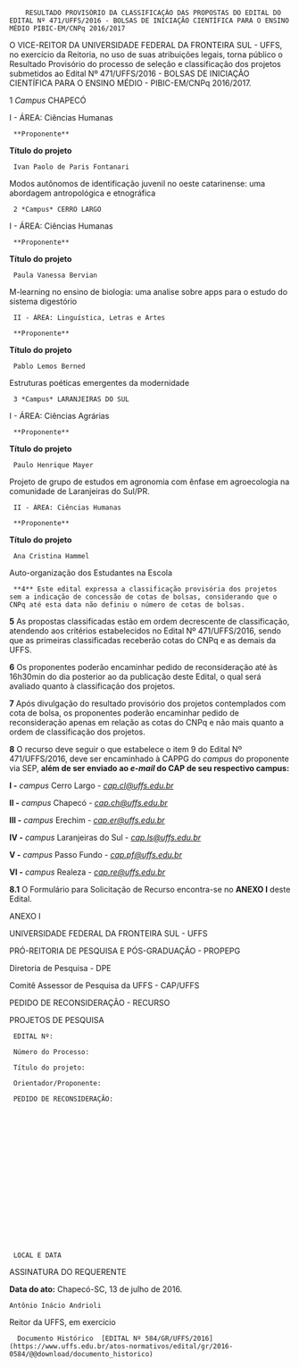         RESULTADO PROVISÓRIO DA CLASSIFICAÇÃO DAS PROPOSTAS DO EDITAL DO EDITAL Nº 471/UFFS/2016 - BOLSAS DE INICIAÇÃO CIENTÍFICA PARA O ENSINO MÉDIO PIBIC-EM/CNPq 2016/2017  

O VICE-REITOR DA UNIVERSIDADE FEDERAL DA FRONTEIRA SUL - UFFS, no exercício da Reitoria, no uso de suas atribuições legais, torna público o Resultado Provisório do processo de seleção e classificação dos projetos submetidos ao Edital Nº 471/UFFS/2016 - BOLSAS DE INICIAÇÃO CIENTÍFICA PARA O ENSINO MÉDIO - PIBIC-EM/CNPq 2016/2017.

 1 *Campus* CHAPECÓ

 I - ÁREA: Ciências Humanas

     **Proponente**

   **Título do projeto**

     Ivan Paolo de Paris Fontanari

   Modos autônomos de identificação juvenil no oeste catarinense: uma abordagem antropológica e etnográfica

     2 *Campus* CERRO LARGO

 I - ÁREA: Ciências Humanas

     **Proponente**

   **Título do projeto**

     Paula Vanessa Bervian

   M-learning no ensino de biologia: uma analise sobre apps para o estudo do sistema digestório

     II - ÁREA: Linguística, Letras e Artes

     **Proponente**

   **Título do projeto**

     Pablo Lemos Berned

   Estruturas poéticas emergentes da modernidade

     3 *Campus* LARANJEIRAS DO SUL

 I - ÁREA: Ciências Agrárias

     **Proponente**

   **Título do projeto**

     Paulo Henrique Mayer

   Projeto de grupo de estudos em agronomia com ênfase em agroecologia na comunidade de Laranjeiras do Sul/PR.

     II - ÁREA: Ciências Humanas

     **Proponente**

   **Título do projeto**

     Ana Cristina Hammel

   Auto-organização dos Estudantes na Escola

     **4** Este edital expressa a classificação provisória dos projetos sem a indicação de concessão de cotas de bolsas, considerando que o CNPq até esta data não definiu o número de cotas de bolsas.

 **5** As propostas classificadas estão em ordem decrescente de classificação, atendendo aos critérios estabelecidos no Edital Nº 471/UFFS/2016, sendo que as primeiras classificadas receberão cotas do CNPq e as demais da UFFS.

 **6** Os proponentes poderão encaminhar pedido de reconsideração até às 16h30min do dia posterior ao da publicação deste Edital, o qual será avaliado quanto à classificação dos projetos.

 **7** Após divulgação do resultado provisório dos projetos contemplados com cota de bolsa, os proponentes poderão encaminhar pedido de reconsideração apenas em relação as cotas do CNPq e não mais quanto a ordem de classificação dos projetos.

 **8** O recurso deve seguir o que estabelece o item 9 do Edital Nº 471/UFFS/2016, deve ser encaminhado à CAPPG do *campus* do proponente via SEP, **além de ser enviado ao *e-mail* do CAP de seu respectivo campus:**

 **I -** *campus* Cerro Largo - [*cap.cl@uffs.edu.br*](mailto:cap.cl@uffs.edu.br/t_blank)

 **II -** *campus* Chapecó *-* [*cap.ch@uffs.edu.br*](mailto:cap.ch@uffs.edu.br/t_blank)

 **III -** *campus* Erechim *-* [*cap.er@uffs.edu.br*](mailto:cap.er@uffs.edu.br/t_blank)

 **IV -** *campus* Laranjeiras do Sul - [*cap.ls@uffs.edu.br*](mailto:cap.ls@uffs.edu.br)

 **V -** *campus* Passo Fundo *-* [*cap.pf@uffs.edu.br*](mailto:cap.pf@uffs.edu.br/t_blank)

 **VI -** *campus* Realeza *-* [*cap.re@uffs.edu.br*](mailto:cap.re@uffs.edu.br/t_blank)

 **8.1** O Formulário para Solicitação de Recurso encontra-se no **ANEXO I** deste Edital.

 ANEXO I

 UNIVERSIDADE FEDERAL DA FRONTEIRA SUL - UFFS

 PRÓ-REITORIA DE PESQUISA E PÓS-GRADUAÇÃO - PROPEPG

 Diretoria de Pesquisa - DPE

 Comitê Assessor de Pesquisa da UFFS - CAP/UFFS

 PEDIDO DE RECONSIDERAÇÃO - RECURSO

 PROJETOS DE PESQUISA

     EDITAL Nº: 

     Número do Processo: 

     Título do projeto:

     Orientador/Proponente:

     PEDIDO DE RECONSIDERAÇÃO:

      

  

  

  

  

  

  

  

  

     LOCAL E DATA

 ASSINATURA DO REQUERENTE

  

   **Data do ato:** Chapecó-SC, 13 de julho de 2016.   
 

    Antônio Inácio Andrioli   
 Reitor da UFFS, em exercício 

      Documento Histórico  [EDITAL Nº 584/GR/UFFS/2016](https://www.uffs.edu.br/atos-normativos/edital/gr/2016-0584/@@download/documento_historico)     
      